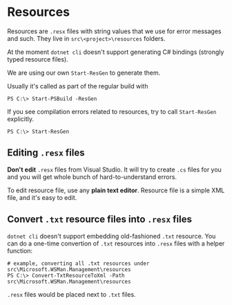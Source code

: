 # Resources

Resources are `.resx` files with string values that we use for error messages and such.
They live in `src\<project>\resources` folders.

At the moment `dotnet cli` doesn't support generating C# bindings (strongly typed resource files).

We are using our own `Start-ResGen` to generate them.

Usually it's called as part of the regular build with

```
PS C:\> Start-PSBuild -ResGen
```

If you see compilation errors related to resources, try to call `Start-ResGen` explicitly.

```
PS C:\> Start-ResGen
```

## Editing `.resx` files

**Don't edit** `.resx` files from Visual Studio. 
It will try to create `.cs` files for you and you will get whole bunch of hard-to-understand errors.

To edit resource file, use any **plain text editor**. 
Resource file is a simple XML file, and it's easy to edit.


## Convert `.txt` resource files into `.resx` files

`dotnet cli` doesn't support embedding old-fashioned `.txt` resource.
You can do a one-time convertion of `.txt` resources into `.resx` files with a helper function:

```
# example, converting all .txt resources under src\Microsoft.WSMan.Management\resources
PS C:\> Convert-TxtResourceToXml -Path src\Microsoft.WSMan.Management\resources
```

`.resx` files would be placed next to `.txt` files.
